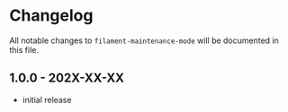 # Changelog

All notable changes to `filament-maintenance-mode` will be documented in this file.

## 1.0.0 - 202X-XX-XX

- initial release

